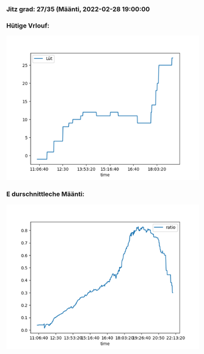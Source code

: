 ### Jitz grad: 27/35 (Määnti, 2022-02-28 19:00:00

### Hütige Vrlouf:
![Graph](Today.png)

### E durschnittleche Määnti:
![Graph](Määnti.png)